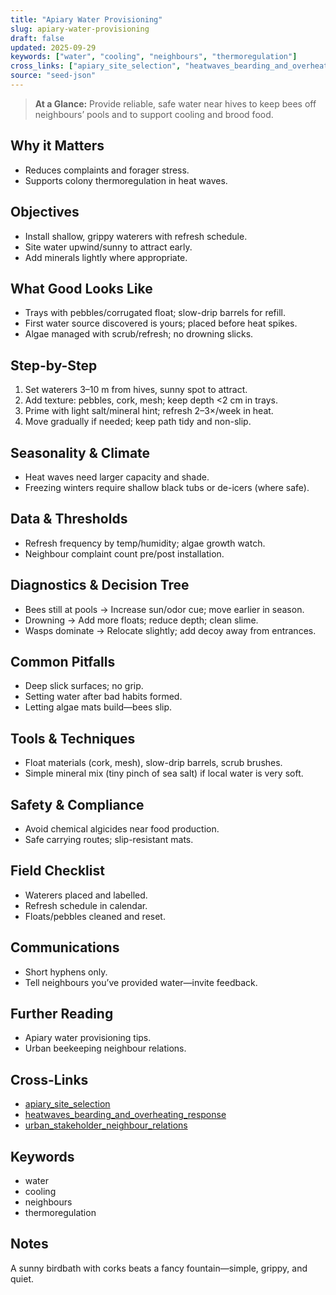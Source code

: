 ```yaml
---
title: "Apiary Water Provisioning"
slug: apiary-water-provisioning
draft: false
updated: 2025-09-29
keywords: ["water", "cooling", "neighbours", "thermoregulation"]
cross_links: ["apiary_site_selection", "heatwaves_bearding_and_overheating_response", "urban_stakeholder_neighbour_relations"]
source: "seed-json"
---
```


> **At a Glance:** Provide reliable, safe water near hives to keep bees off neighbours’ pools and to support cooling and brood food.

## Why it Matters
- Reduces complaints and forager stress.
- Supports colony thermoregulation in heat waves.

## Objectives
- Install shallow, grippy waterers with refresh schedule.
- Site water upwind/sunny to attract early.
- Add minerals lightly where appropriate.

## What Good Looks Like
- Trays with pebbles/corrugated float; slow-drip barrels for refill.
- First water source discovered is yours; placed before heat spikes.
- Algae managed with scrub/refresh; no drowning slicks.

## Step-by-Step
1) Set waterers 3–10 m from hives, sunny spot to attract.
2) Add texture: pebbles, cork, mesh; keep depth <2 cm in trays.
3) Prime with light salt/mineral hint; refresh 2–3×/week in heat.
4) Move gradually if needed; keep path tidy and non-slip.

## Seasonality & Climate
- Heat waves need larger capacity and shade.
- Freezing winters require shallow black tubs or de-icers (where safe).

## Data & Thresholds
- Refresh frequency by temp/humidity; algae growth watch.
- Neighbour complaint count pre/post installation.

## Diagnostics & Decision Tree
- Bees still at pools -> Increase sun/odor cue; move earlier in season.
- Drowning -> Add more floats; reduce depth; clean slime.
- Wasps dominate -> Relocate slightly; add decoy away from entrances.

## Common Pitfalls
- Deep slick surfaces; no grip.
- Setting water after bad habits formed.
- Letting algae mats build—bees slip.

## Tools & Techniques
- Float materials (cork, mesh), slow-drip barrels, scrub brushes.
- Simple mineral mix (tiny pinch of sea salt) if local water is very soft.

## Safety & Compliance
- Avoid chemical algicides near food production.
- Safe carrying routes; slip-resistant mats.

## Field Checklist
- Waterers placed and labelled.
- Refresh schedule in calendar.
- Floats/pebbles cleaned and reset.

## Communications
- Short hyphens only.
- Tell neighbours you’ve provided water—invite feedback.

## Further Reading
- Apiary water provisioning tips.
- Urban beekeeping neighbour relations.

## Cross-Links
- [apiary_site_selection](/topics/apiary-site-selection/)
- [heatwaves_bearding_and_overheating_response](/topics/heatwaves-bearding-and-overheating-response/)
- [urban_stakeholder_neighbour_relations](/topics/urban-stakeholder-neighbour-relations/)

## Keywords
- water
- cooling
- neighbours
- thermoregulation

## Notes
A sunny birdbath with corks beats a fancy fountain—simple, grippy, and quiet.

